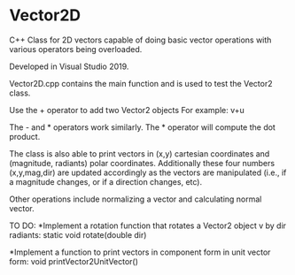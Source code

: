 # Vector2D
C++ Class for 2D vectors capable of doing basic vector operations with various operators being overloaded.

Developed in Visual Studio 2019.

Vector2D.cpp contains the main function and is used to test the Vector2 class.

Use the + operator to add two Vector2 objects
For example:
v+u

The - and * operators work similarly. The * operator will compute the dot product.

The class is also able to print vectors in (x,y) cartesian coordinates and (magnitude, radiants) polar coordinates. Additionally these four numbers (x,y,mag,dir) are updated accordingly as the vectors are manipulated (i.e., if a magnitude changes, or if a direction changes, etc).

Other operations include normalizing a vector and calculating normal vector.

TO DO:
*Implement a rotation function that rotates a Vector2 object v by dir radiants:
static void rotate(double dir)

*Implement a function to print vectors in component form in unit vector form:
void printVector2UnitVector()

